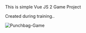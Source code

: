 This is simple Vue JS 2 Game Project 

Created during training..

![Punchbag-Game](Punchbag-Game.jpg)
